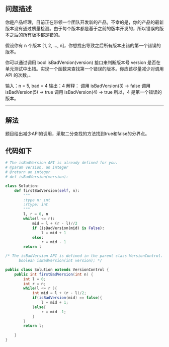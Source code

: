## 问题描述
你是产品经理，目前正在带领一个团队开发新的产品。不幸的是，你的产品的最新版本没有通过质量检测。由于每个版本都是基于之前的版本开发的，所以错误的版本之后的所有版本都是错的。

假设你有 n 个版本 [1, 2, ..., n]，你想找出导致之后所有版本出错的第一个错误的版本。

你可以通过调用 bool isBadVersion(version) 接口来判断版本号 version 是否在单元测试中出错。实现一个函数来查找第一个错误的版本。你应该尽量减少对调用 API 的次数。、

输入：n = 5, bad = 4
输出：4
解释：
调用 isBadVersion(3) -> false 
调用 isBadVersion(5) -> true 
调用 isBadVersion(4) -> true
所以，4 是第一个错误的版本。

---
## 解法
题目给出减少API的调用，采取二分查找的方法找到true和false的分界点。
## 代码如下
```python
# The isBadVersion API is already defined for you.
# @param version, an integer
# @return an integer
# def isBadVersion(version):

class Solution:
    def firstBadVersion(self, n):
        """
        :type n: int
        :rtype: int
        """
        l, r = 0, n
        while(l <= r):
            mid = l + (r - l)//2
            if (isBadVersion(mid) is False):
                l = mid + 1
            else:
                r = mid - 1
        return l
```
```java
/* The isBadVersion API is defined in the parent class VersionControl.
      boolean isBadVersion(int version); */

public class Solution extends VersionControl {
    public int firstBadVersion(int n) {
        int l = 0;
        int r = n;
        while(l <= r ){
            int mid = l + (r - l)/2;
            if(isBadVersion(mid) == false){
                l = mid + 1;
            }else{
                r = mid -1;
            }
        }
        return l;
        
    }
}
```
